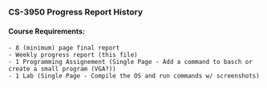 ### CS-3950 Progress Report History

#### Course Requirements:
    - 8 (minimum) page final report
    - Weekly progress report (this file)
    - 1 Programming Assignement (Single Page - Add a command to basch or create a small program (VGA?))
    - 1 Lab (Single Page - Compile the OS and run commands w/ screenshots)